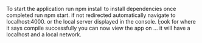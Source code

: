 To start the application run npm install to install dependencies 
once completed run npm start. 
if not redirected automatically navigate to localhost:4000. or the local server displayed in the console. l;ook for where it says compile successfully you can now view the app on ... it will have a localhost and a local network. 